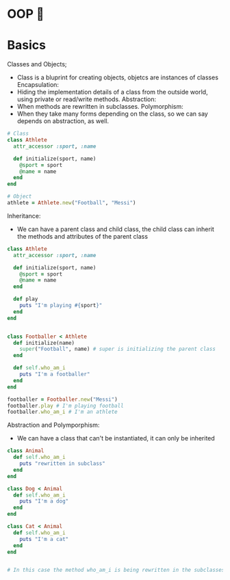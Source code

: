 # OOP 🤔

# Basics
Classes and Objects;
- Class is a bluprint for creating objects, objetcs are instances of classes
Encapsulation:
- Hiding the implementation details of a class from the outside world, using private or read/write methods.
Abstraction:
- When methods are rewritten in subclasses.
Polymorphism:
- When they take many forms depending on the class, so we can say depends on abstraction, as well.


```ruby
# Class
class Athlete
  attr_accessor :sport, :name

  def initialize(sport, name)
    @sport = sport
    @name = name
  end
end

# Object
athlete = Athlete.new("Football", "Messi")
```

Inheritance:
- We can have a parent class and child class, the child class can inherit the methods and attributes of the parent class

```ruby
class Athlete
  attr_accessor :sport, :name

  def initialize(sport, name)
    @sport = sport
    @name = name
  end

  def play
    puts "I'm playing #{sport}"
  end
end


class Footballer < Athlete
  def initialize(name)
    super("Football", name) # super is initializing the parent class
  end

  def self.who_am_i
    puts "I'm a footballer"
  end
end

footballer = Footballer.new("Messi")
footballer.play # I'm playing football
footballer.who_am_i # I'm an athlete
```

Abstraction and Polymporphism:
- We can have a class that can't be instantiated, it can only be inherited

```ruby
class Animal
  def self.who_am_i
    puts "rewritten in subclass"
  end
end

class Dog < Animal
  def self.who_am_i
    puts "I'm a dog"
  end
end

class Cat < Animal
  def self.who_am_i
    puts "I'm a cat"
  end
end


# In this case the method who_am_i is being rewritten in the subclasses and taking many forms depending on the class
```
